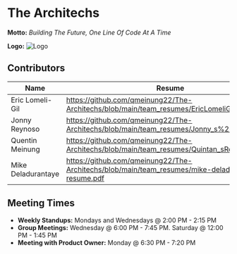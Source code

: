 # The Architechs

**Motto:** _Building The Future, One Line Of Code At A Time_

**Logo:** 
![Logo](https://github.com/qmeinung22/The-Architechs/blob/main/media/architechs_logo.png?raw=true)

## Contributors 

| Name               | Resume                                                                                            |
| ------------------ | ------------------------------------------------------------------------------------------------- |
| Eric Lomeli-Gil    | https://github.com/qmeinung22/The-Architechs/blob/main/team_resumes/EricLomeliGilResume.pdf       |
| Jonny Reynoso      | https://github.com/qmeinung22/The-Architechs/blob/main/team_resumes/Jonny_s%20Resume.pdf          |
| Quentin Meinung    | https://github.com/qmeinung22/The-Architechs/blob/main/team_resumes/Quintan_sResume.pdf           |
| Mike Deladurantaye | https://github.com/qmeinung22/The-Architechs/blob/main/team_resumes/mike-deladurantaye-resume.pdf |

## Meeting Times

* **Weekly Standups:** Mondays and Wednesdays @ 2:00 PM - 2:15 PM
* **Group Meetings:** Wednesday @ 6:00 PM - 7:45 PM.  Saturday @ 12:00 PM - 1:45 PM 
* **Meeting with Product Owner:** Monday @ 6:30 PM - 7:20 PM
